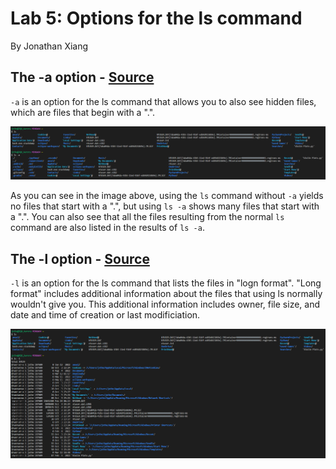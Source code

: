 # Lab 5: Options for the ls command
By Jonathan Xiang

## The -a option - [Source](https://www.rapidtables.com/code/linux/ls.html)
`-a` is an option for the ls command that allows you to also see hidden files, which are files that begin with a ".".

![](lsaOption.png)

As you can see in the image above, using the `ls` command without `-a` yields no files that start with a ".", but using `ls -a` shows many files that start with a ".". You can also see that all the files resulting from the normal `ls` command are also listed in the results of `ls -a`.

## The -l option - [Source](https://www.atatus.com/blog/ls-command-in-linux-with-example)

`-l` is an option for the ls command that lists the files in "logn format". "Long format" includes additional information about the files that using ls normally wouldn't give you. This additional information includes owner, file size, and date and time of creation or last modificiation.

![](lslOption.png)
